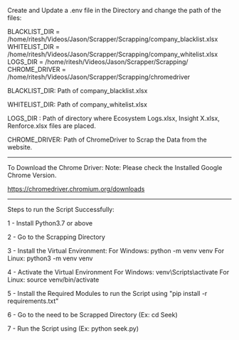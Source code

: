 Create and Update a .env file in the Directory and change the path of the files:

BLACKLIST_DIR = /home/ritesh/Videos/Jason/Scrapper/Scrapping/company_blacklist.xlsx
WHITELIST_DIR = /home/ritesh/Videos/Jason/Scrapper/Scrapping/company_whitelist.xlsx
LOGS_DIR = /home/ritesh/Videos/Jason/Scrapper/Scrapping/
CHROME_DRIVER = /home/ritesh/Videos/Jason/Scrapper/Scrapping/chromedriver

BLACKLIST_DIR: Path of company_blacklist.xlsx

WHITELIST_DIR: Path of company_whitelist.xlsx

LOGS_DIR : Path of directory where Ecosystem Logs.xlsx, Insight X.xlsx, Renforce.xlsx files are placed.

CHROME_DRIVER: Path of ChromeDriver to Scrap the Data from the website.

----------------------------------------------------------------------------------------------------------------------

To Download the Chrome Driver:
Note: Please check the Installed Google Chrome Version.

https://chromedriver.chromium.org/downloads

----------------------------------------------------------------------------------------------------------------------

Steps to run the Script Successfully:

1 - Install Python3.7 or above

2 - Go to the Scrapping Directory

3 - Install the Virtual Environment:
	For Windows: python -m venv venv
	For Linux: python3 -m venv venv

4 - Activate the Virtual Environment
	For Windows: venv\Scripts\activate
	For Linux: source venv/bin/activate

5 - Install the Required Modules to run the Script using "pip install -r requirements.txt"

6 - Go to the need to be Scrapped Directory (Ex: cd Seek)

7 - Run the Script using (Ex: python seek.py)
